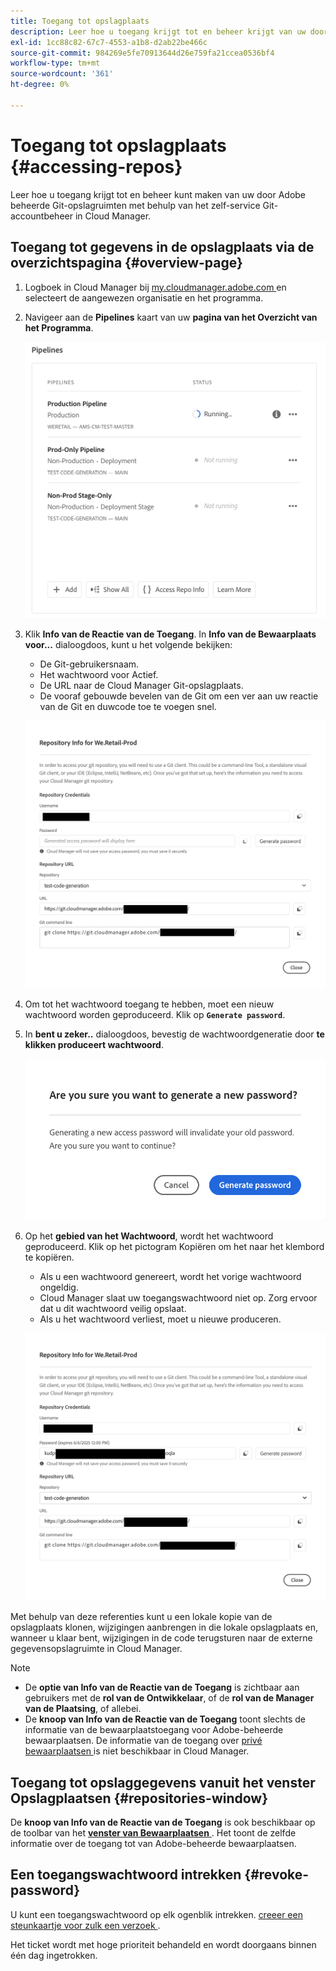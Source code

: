 ```yaml
---
title: Toegang tot opslagplaats
description: Leer hoe u toegang krijgt tot en beheer krijgt van uw door de Adobe beheerde Git-opslagruimten met behulp van het zelf-service Git-accountbeheer van Cloud Manager.
exl-id: 1cc88c82-67c7-4553-a1b8-d2ab22be466c
source-git-commit: 984269e5fe70913644d26e759fa21ccea0536bf4
workflow-type: tm+mt
source-wordcount: '361'
ht-degree: 0%

---
```


# Toegang tot opslagplaats {#accessing-repos}

Leer hoe u toegang krijgt tot en beheer kunt maken van uw door Adobe beheerde Git-opslagruimten met behulp van het zelf-service Git-accountbeheer in Cloud Manager.

## Toegang tot gegevens in de opslagplaats via de overzichtspagina {#overview-page}

1. Logboek in Cloud Manager bij [ my.cloudmanager.adobe.com ](https://my.cloudmanager.adobe.com/) en selecteert de aangewezen organisatie en het programma.

1. Navigeer aan de **Pipelines** kaart van uw **pagina van het Overzicht van het Programma**.

   ![ de knoop van Info van de Reparatie van de Toegang op de kaart van Milieu ](assets/pipelines-card.png)

1. Klik **Info van de Reactie van de Toegang**. In **Info van de Bewaarplaats voor...** dialoogdoos, kunt u het volgende bekijken:

   * De Git-gebruikersnaam.
   * Het wachtwoord voor Actief.
   * De URL naar de Cloud Manager Git-opslagplaats.
   * De vooraf gebouwde bevelen van de Git om een ver aan uw reactie van de Git en duwcode toe te voegen snel.

   ![ het venster van Info van de Bewaarplaats ](assets/access-repo-info.png)

1. Om tot het wachtwoord toegang te hebben, moet een nieuw wachtwoord worden geproduceerd. Klik op **`Generate password`**.

1. In **bent u zeker..** dialoogdoos, bevestig de wachtwoordgeneratie door **te klikken produceert wachtwoord**.

   ![ Bevestig wachtwoordgeneratie ](assets/confirm-password-generation.png)

1. Op het **gebied van het Wachtwoord**, wordt het wachtwoord geproduceerd. Klik op het pictogram Kopiëren om het naar het klembord te kopiëren.

   * Als u een wachtwoord genereert, wordt het vorige wachtwoord ongeldig.
   * Cloud Manager slaat uw toegangswachtwoord niet op. Zorg ervoor dat u dit wachtwoord veilig opslaat.
   * Als u het wachtwoord verliest, moet u nieuwe produceren.

   ![ Voorbeeld van een geproduceerd wachtwoord ](assets/generated-password.png)

Met behulp van deze referenties kunt u een lokale kopie van de opslagplaats klonen, wijzigingen aanbrengen in die lokale opslagplaats en, wanneer u klaar bent, wijzigingen in de code terugsturen naar de externe gegevensopslagruimte in Cloud Manager.

>[!NOTE]
>
>* De **optie van Info van de Reactie van de Toegang** is zichtbaar aan gebruikers met de **rol van de Ontwikkelaar**, of de **rol van de Manager van de Plaatsing**, of allebei.
>* De **knoop van Info van de Reactie van de Toegang** toont slechts de informatie van de bewaarplaatstoegang voor Adobe-beheerde bewaarplaatsen. De informatie van de toegang over [ privé bewaarplaatsen ](private-repositories.md) is niet beschikbaar in Cloud Manager.

## Toegang tot opslaggegevens vanuit het venster Opslagplaatsen {#repositories-window}

De **knoop van Info van de Reactie van de Toegang** is ook beschikbaar op de toolbar van het [**venster van Bewaarplaatsen** ](managing-repositories.md). Het toont de zelfde informatie over de toegang tot van Adobe-beheerde bewaarplaatsen.

## Een toegangswachtwoord intrekken {#revoke-password}

U kunt een toegangswachtwoord op elk ogenblik intrekken. [ creeer een steunkaartje voor zulk een verzoek ](https://experienceleague.adobe.com/?support-solution=Experience+Manager&amp;support-tab=home#support).

Het ticket wordt met hoge prioriteit behandeld en wordt doorgaans binnen één dag ingetrokken.
